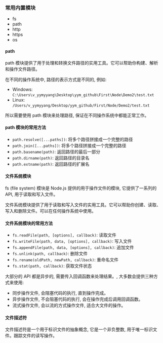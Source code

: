 ### 常用内置模块

- fs
- path
- http
- https
- os

#### path

path 模块提供了用于处理和转换文件路径的实用工具。它可以帮助你构建、解析和操作文件路径。

在不同的操作系统中, 路径的表示方式是不同的, 例如:

- Windows: `C:\Users\v_yymyyang\Desktop\yym_github\First\Node\Demo2\test.txt`
- Linux: `/Users/v_yymyyang/Desktop/yym_github/First/Node/Demo2/test.txt`

所以需要使用 path 模块来处理路径, 保证在不同操作系统中都能正常工作。

#### path 模块的常用方法

- `path.resolve([...paths])`: 将多个路径拼接成一个完整的路径
- `path.join([...paths])`: 将多个路径拼接成一个完整的路径
- `path.basename(path)`: 返回路径的最后一部分
- `path.dirname(path)`: 返回路径的目录名
- `path.extname(path)`: 返回路径的扩展名


#### 文件系统模块

fs (file system) 模块是 Node.js 提供的用于操作文件的模块, 它提供了一系列的 API, 用于读取和写入文件。

文件系统模块提供了用于读取和写入文件的实用工具。它可以帮助你创建、读取、写入和删除文件。可以在任何操作系统中使用。

#### 文件系统模块的常用方法

- `fs.readFile(path, [options], callback)`: 读取文件
- `fs.writeFile(path, data, [options], callback)`: 写入文件
- `fs.appendFile(path, data, [options], callback)`: 追加文件
- `fs.unlink(path, callback)`: 删除文件
- `fs.rename(oldPath, newPath, callback)`: 重命名文件
- `fs.stat(path, callback)`: 获取文件状态


大部分的 API 都是异步的, 需要传入回调函数来处理结果。, 大多数会提供三种方式来使用:

- 同步操作文件, 会阻塞代码的执行, 直到操作完成。
- 异步操作文件, 不会阻塞代码的执行, 会在操作完成后调用回调函数。
- 流式操作文件, 会以流的方式操作文件, 适合大文件的操作。


#### 文件描述符

文件描述符是一个用于标识文件的抽象概念, 它是一个非负整数, 用于唯一标识文件。跟踪文件的读写操作。
